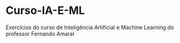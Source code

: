 # Curso-IA-E-ML
 Exercícios do curso de Inteligência Artificial e Machine Learning do professor Fernando Amaral
